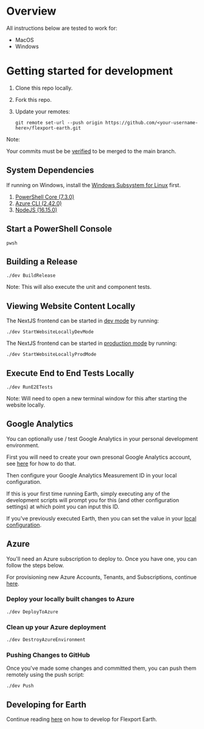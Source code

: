 # Overview

All instructions below are tested to work for:
- MacOS
- Windows

# Getting started for development

1. Clone this repo locally.
2. Fork this repo.
3. Update your remotes:

    `git remote set-url --push origin https://github.com/<your-username-here>/flexport-earth.git`

Note:

Your commits must be be [verified](https://docs.github.com/en/authentication/managing-commit-signature-verification) to be merged to the main branch.

## System Dependencies

If running on Windows, install the [Windows Subsystem for Linux](https://docs.microsoft.com/en-us/windows/wsl/install) first.

1. [PowerShell Core (7.3.0)](https://docs.microsoft.com/en-us/powershell/scripting/install/installing-powershell)
2. [Azure CLI (2.42.0)](https://docs.microsoft.com/en-us/cli/azure/install-azure-cli)
3. [NodeJS (16.15.0)](https://nodejs.org/en/download/)

## Start a PowerShell Console

    pwsh

## Building a Release

    ./dev BuildRelease

Note: This will also execute the unit and component tests.

## Viewing Website Content Locally

The NextJS frontend can be started in [dev mode](https://nextjs.org/docs/api-reference/cli#development) by running:

    ./dev StartWebsiteLocallyDevMode

The NextJS frontend can be started in [production mode](https://nextjs.org/docs/api-reference/cli#production) by running:

    ./dev StartWebsiteLocallyProdMode

## Execute End to End Tests Locally

    ./dev RunE2ETests

Note: Will need to open a new terminal window for this after starting the website locally.

## Google Analytics

You can optionally use / test Google Analytics in your personal development environment.

First you will need to create your own presonal Google Analytics account, see [here](../../product/docs/administrative-features/reporting-and-analytics/google-analytics/README.md#how-to-provision-a-new-google-analytics-account-for-a-new-earth-environment) for how to do that.

Then configure your Google Analytics Measurement ID in your local configuration.

If this is your first time running Earth, simply executing any of the development scripts will prompt you for this (and other configuration settings) at which point you can input this ID.

If you've previously executed Earth, then you can set the value in your [local configuration](./configuration/LocalDevelopment.md).

## Azure

You'll need an Azure subscription to deploy to. Once you have one, you can follow the steps below.

For provisioning new Azure Accounts, Tenants, and Subscriptions, continue [here](/src/azure/provisioning/README.md).

### Deploy your locally built changes to Azure

    ./dev DeployToAzure

### Clean up your Azure deployment

    ./dev DestroyAzureEnvironment

### Pushing Changes to GitHub

Once you've made some changes and committed them, you can push them remotely using the push script:

    ./dev Push

## Developing for Earth

Continue reading [here](./) on how to develop for Flexport Earth.
